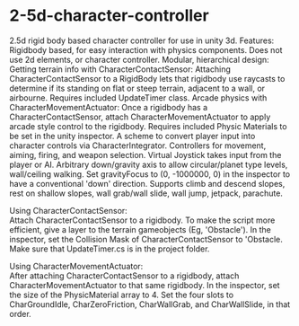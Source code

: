 # 2-5d-character-controller

2.5d rigid body based character controller for use in unity 3d.
Features:
Rigidbody based, for easy interaction with physics components. Does not use 2d elements, or character controller.
Modular, hierarchical design:
    Getting terrain info with CharacterContactSensor: Attaching CharacterContactSensor to a RigidBody lets that rigidbody use raycasts to determine if its standing on flat or steep terrain, adjacent to a wall, or airbourne. Requires included UpdateTimer class.
    Arcade physics with CharacterMovementActuator: Once a rigidbody has a CharacterContactSensor, attach CharacterMovementActuator to apply arcade style control to the rigidbody. Requires included Physic Materials to be set in the unity inspector.
    A scheme to convert player input into character controls via CharacterIntegrator.
    Controllers for movement, aiming, firing, and weapon selection.
    Virtual Joystick takes input from the player or AI.
Arbitrary down/gravity axis to allow circular/planet type levels, wall/ceiling walking. Set gravityFocus to (0, -1000000, 0) in the inspector to have a conventional 'down' direction.
Supports climb and descend slopes, rest on shallow slopes, wall grab/wall slide, wall jump, jetpack, parachute.

Using CharacterContactSensor:  
Attach CharacterContactSensor to a rigidbody. To make the script more efficient, give a layer to the terrain gameobjects (Eg, 'Obstacle'). In the inspector, set the Collision Mask of CharacterContactSensor to 'Obstacle.
Make sure that UpdateTimer.cs is in the project folder.
    
Using CharacterMovementActuator:  
After attaching CharacterContactSensor to a rigidbody, attach CharacterMovementActuator to that same rigidbody. In the inspector, set the size of the PhysicMaterial array to 4. Set the four slots to CharGroundIdle, CharZeroFriction, CharWallGrab, and CharWallSlide, in that order.
